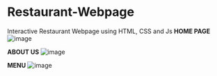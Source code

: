 # Restaurant-Webpage
Interactive Restaurant Webpage using HTML, CSS and Js 
**HOME PAGE**
![image](https://user-images.githubusercontent.com/87228017/169887225-6e9883a8-5567-4c1b-bb95-cd564e34b6f0.png)


**ABOUT US**
![image](https://user-images.githubusercontent.com/87228017/169887300-0f99e775-cc45-406c-8f3d-06ee0e065c99.png)

**MENU**
![image](https://user-images.githubusercontent.com/87228017/169887351-3f64a62f-e943-4a6f-acde-3247cd4c4160.png)
